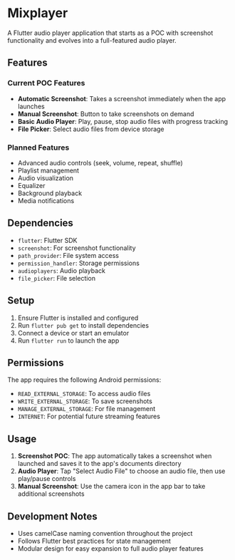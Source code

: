 # Mixplayer

A Flutter audio player application that starts as a POC with screenshot functionality and evolves into a full-featured audio player.

## Features

### Current POC Features
- **Automatic Screenshot**: Takes a screenshot immediately when the app launches
- **Manual Screenshot**: Button to take screenshots on demand
- **Basic Audio Player**: Play, pause, stop audio files with progress tracking
- **File Picker**: Select audio files from device storage

### Planned Features
- Advanced audio controls (seek, volume, repeat, shuffle)
- Playlist management
- Audio visualization
- Equalizer
- Background playback
- Media notifications

## Dependencies

- `flutter`: Flutter SDK
- `screenshot`: For screenshot functionality
- `path_provider`: File system access
- `permission_handler`: Storage permissions
- `audioplayers`: Audio playback
- `file_picker`: File selection

## Setup

1. Ensure Flutter is installed and configured
2. Run `flutter pub get` to install dependencies
3. Connect a device or start an emulator
4. Run `flutter run` to launch the app

## Permissions

The app requires the following Android permissions:
- `READ_EXTERNAL_STORAGE`: To access audio files
- `WRITE_EXTERNAL_STORAGE`: To save screenshots
- `MANAGE_EXTERNAL_STORAGE`: For file management
- `INTERNET`: For potential future streaming features

## Usage

1. **Screenshot POC**: The app automatically takes a screenshot when launched and saves it to the app's documents directory
2. **Audio Player**: Tap "Select Audio File" to choose an audio file, then use play/pause controls
3. **Manual Screenshot**: Use the camera icon in the app bar to take additional screenshots

## Development Notes

- Uses camelCase naming convention throughout the project
- Follows Flutter best practices for state management
- Modular design for easy expansion to full audio player features
